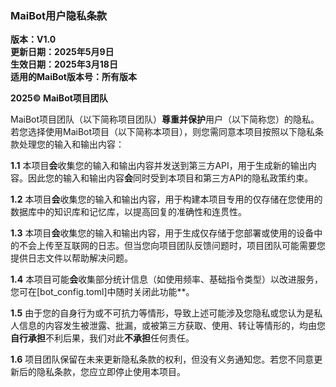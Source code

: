 ### MaiBot用户隐私条款
**版本：V1.0**  
**更新日期：2025年5月9日**  
**生效日期：2025年3月18日**  
**适用的MaiBot版本号：所有版本**  

**2025© MaiBot项目团队**

MaiBot项目团队（以下简称项目团队）**尊重并保护**用户（以下简称您）的隐私。若您选择使用MaiBot项目（以下简称本项目），则您需同意本项目按照以下隐私条款处理您的输入和输出内容：

**1.1** 本项目**会**收集您的输入和输出内容并发送到第三方API，用于生成新的输出内容。因此您的输入和输出内容**会**同时受到本项目和第三方API的隐私政策约束。

**1.2** 本项目**会**收集您的输入和输出内容，用于构建本项目专用的仅存储在您使用的数据库中的知识库和记忆库，以提高回复的准确性和连贯性。

**1.3** 本项目**会**收集您的输入和输出内容，用于生成仅存储于您部署或使用的设备中的不会上传至互联网的日志。但当您向项目团队反馈问题时，项目团队可能需要您提供日志文件以帮助解决问题。

**1.4** 本项目可能**会**收集部分统计信息（如使用频率、基础指令类型）以改进服务，您可在[bot_config.toml]中随时关闭此功能**。

**1.5** 由于您的自身行为或不可抗力等情形，导致上述可能涉及您隐私或您认为是私人信息的内容发生被泄露、批漏，或被第三方获取、使用、转让等情形的，均由您**自行承担**不利后果，我们对此**不承担**任何责任。

**1.6** 项目团队保留在未来更新隐私条款的权利，但没有义务通知您。若您不同意更新后的隐私条款，您应立即停止使用本项目。
